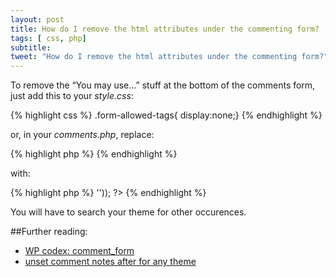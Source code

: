 ```yaml
---
layout: post
title: How do I remove the html attributes under the commenting form?
tags: [ css, php]
subtitle:
tweet: "How do I remove the html attributes under the commenting form?"
---
```


To remove the “You may use…” stuff at the bottom of the comments form, just add this to your _style.css_:

{% highlight css %}
    .form-allowed-tags{ 
    display:none;} 
{% endhighlight %}


or, in your _comments.php_, replace:

{% highlight php %}
    <?php comment_form(); ?>
{% endhighlight %}


with:

{% highlight php %}
    <?php comment_form(array('comment_notes_after' => '')); ?>
{% endhighlight %}

You will have to search your theme for other occurences.

##Further reading:

- [WP codex: comment_form](https://codex.wordpress.org/Function_Reference/comment_form)
- [unset comment notes after for any theme](https://wordpress.org/support/topic/unset-comment_notes_after-for-any-theme)
